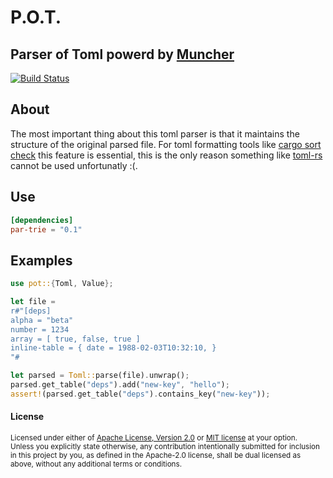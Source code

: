 # P.O.T.
## Parser of Toml powerd by  [Muncher](https://github.com/DevinR528/muncher)

[![Build Status](https://travis-ci.com/DevinR528/toml-parse.svg?branch=master)](https://travis-ci.com/DevinR528/toml-parse)
<!-- [![Latest Version](https://img.shields.io/crates/v/par-trie.svg)](https://crates.io/crates/toml) -->

## About
The most important thing about this toml parser is that it maintains the structure of the original parsed file. For toml formatting tools like [cargo sort check](https://github.com/DevinR528/cargo-sort-ck) this feature is essential, this is the only reason something like [toml-rs](https://github.com/alexcrichton/toml-rs/tree/0.4.6) cannot be used unfortunatly :(. 

## Use
```toml
[dependencies]
par-trie = "0.1"
```

## Examples
```rust
use pot::{Toml, Value};

let file = 
r#"[deps]
alpha = "beta"
number = 1234
array = [ true, false, true ]
inline-table = { date = 1988-02-03T10:32:10, }
"#

let parsed = Toml::parse(file).unwrap();
parsed.get_table("deps").add("new-key", "hello");
assert!(parsed.get_table("deps").contains_key("new-key"));
```


#### License

<sup>
Licensed under either of <a href="LICENSE-APACHE">Apache License, Version
2.0</a> or <a href="LICENSE-MIT">MIT license</a> at your option.
</sup>

<br>

<sub>
Unless you explicitly state otherwise, any contribution intentionally submitted
for inclusion in this project by you, as defined in the Apache-2.0 license,
shall be dual licensed as above, without any additional terms or conditions.
</sub>
